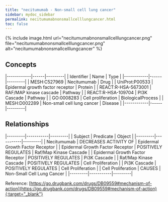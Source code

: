 ```yaml
---
title: "necitumumab - Non-small cell lung cancer"
sidebar: mydoc_sidebar
permalink: necitumumabnonsmallcelllungcancer.html
toc: false 
---
```


{% include image.html url="necitumumabnonsmallcelllungcancer.png" file="necitumumabnonsmallcelllungcancer.png" alt="necitumumabnonsmallcelllungcancer" %}

## Concepts

|------------|------|---------|
| Identifier | Name | Type    |
|------------|------|---------|
| MESH:C527969 | Necitumumab | Drug |
| UniProt:P00533 | Epidermal growth factor receptor | Protein |
| REACT:R-HSA-5673001 | RAF/MAP kinase cascade | Pathway |
| REACT:R-HSA-109704 | PI3K Cascade | Pathway |
| GO:0008283 | Cell proliferation | BiologicalProcess |
| MESH:D002289 | Non-small cell lung cancer | Disease |
|------------|------|---------|

## Relationships

|---------|-----------|---------|
| Subject | Predicate | Object  |
|---------|-----------|---------|
| Necitumumab | DECREASES ACTIVITY OF | Epidermal Growth Factor Receptor |
| Epidermal Growth Factor Receptor | POSITIVELY REGULATES | Raf/Map Kinase Cascade |
| Epidermal Growth Factor Receptor | POSITIVELY REGULATES | Pi3K Cascade |
| Raf/Map Kinase Cascade | POSITIVELY REGULATES | Cell Proliferation |
| Pi3K Cascade | POSITIVELY REGULATES | Cell Proliferation |
| Cell Proliferation | CAUSES | Non-Small Cell Lung Cancer |
|---------|-----------|---------|

Reference: [https://go.drugbank.com/drugs/DB09559#mechanism-of-action](https://go.drugbank.com/drugs/DB09559#mechanism-of-action){:target="_blank"}